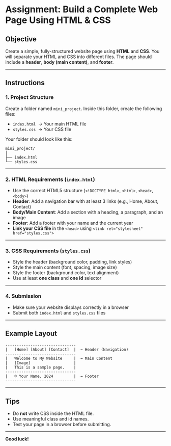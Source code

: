 # Assignment: Build a Complete Web Page Using HTML & CSS

## Objective

Create a simple, fully-structured website page using **HTML** and **CSS**. You will separate your HTML and CSS into different files. The page should include a **header**, **body (main content)**, and **footer**.

---

## Instructions

### 1. Project Structure

Create a folder named `mini_project`. Inside this folder, create the following files:

- `index.html` &nbsp;→ Your main HTML file
- `styles.css` &nbsp;→ Your CSS file

Your folder should look like this:
```
mini_project/
│
├── index.html
└── styles.css
```

---

### 2. HTML Requirements (`index.html`)

- Use the correct HTML5 structure (`<!DOCTYPE html>`, `<html>`, `<head>`, `<body>`)
- **Header**: Add a navigation bar with at least 3 links (e.g., Home, About, Contact)
- **Body/Main Content**: Add a section with a heading, a paragraph, and an image
- **Footer**: Add a footer with your name and the current year
- **Link your CSS file** in the `<head>` using `<link rel="stylesheet" href="styles.css">`

---

### 3. CSS Requirements (`styles.css`)

- Style the header (background color, padding, link styles)
- Style the main content (font, spacing, image size)
- Style the footer (background color, text alignment)
- Use at least **one class** and **one id** selector

---

### 4. Submission

- Make sure your website displays correctly in a browser
- Submit both `index.html` and `styles.css` files

---

## Example Layout

```
-------------------------------
|   [Home] [About] [Contact]  |  ← Header (Navigation)
-------------------------------
|   Welcome to My Website     |  ← Main Content
|   [Image]                   |
|   This is a sample page.    |
-------------------------------
|   © Your Name, 2024         |  ← Footer
-------------------------------
```

---

## Tips

- Do **not** write CSS inside the HTML file.
- Use meaningful class and id names.
- Test your page in a browser before submitting.

---

**Good luck!**